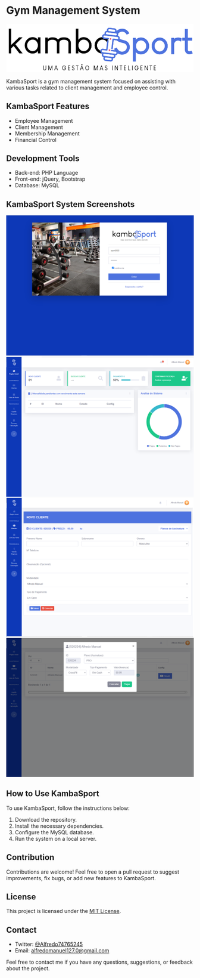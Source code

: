 # Gym Management System

![Logo](./screen/logo.png)

KambaSport is a gym management system focused on assisting with various tasks related to client management and employee control.

## KambaSport Features

- Employee Management
- Client Management
- Membership Management
- Financial Control

## Development Tools

- Back-end: PHP Language
- Front-end: jQuery, Bootstrap
- Database: MySQL

## KambaSport System Screenshots

![Image 1](./screen/1.png)
![Image 2](./screen/2.png)
![Image 3](./screen/3.png)
![Image 4](./screen/4.png)

## How to Use KambaSport

To use KambaSport, follow the instructions below:

1. Download the repository.
2. Install the necessary dependencies.
3. Configure the MySQL database.
4. Run the system on a local server.

## Contribution

Contributions are welcome! Feel free to open a pull request to suggest improvements, fix bugs, or add new features to KambaSport.

## License

This project is licensed under the [MIT License](LICENSE).

## Contact

- Twitter: [@Alfredo74765245](https://twitter.com/Alfredo74765245)
- Email: alfredomanuel127.0@gmail.com

Feel free to contact me if you have any questions, suggestions, or feedback about the project.
